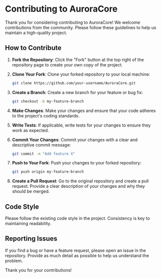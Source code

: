 # Contributing to AuroraCore

Thank you for considering contributing to AuroraCore! We welcome contributions from the community. Please follow these guidelines to help us maintain a high-quality project.

## How to Contribute

1. **Fork the Repository**: Click the "Fork" button at the top right of the repository page to create your own copy of the project.

2. **Clone Your Fork**: Clone your forked repository to your local machine:
   ```bash
   git clone https://github.com/your-username/AuroraCore.git
   ```

3. **Create a Branch**: Create a new branch for your feature or bug fix:
   ```bash
   git checkout -b my-feature-branch
   ```

4. **Make Changes**: Make your changes and ensure that your code adheres to the project's coding standards.

5. **Write Tests**: If applicable, write tests for your changes to ensure they work as expected.

6. **Commit Your Changes**: Commit your changes with a clear and descriptive commit message:
   ```bash
   git commit -m "Add feature X"
   ```

7. **Push to Your Fork**: Push your changes to your forked repository:
   ```bash
   git push origin my-feature-branch
   ```

8. **Create a Pull Request**: Go to the original repository and create a pull request. Provide a clear description of your changes and why they should be merged.

## Code Style

Please follow the existing code style in the project. Consistency is key to maintaining readability.

## Reporting Issues

If you find a bug or have a feature request, please open an issue in the repository. Provide as much detail as possible to help us understand the problem.

Thank you for your contributions!
